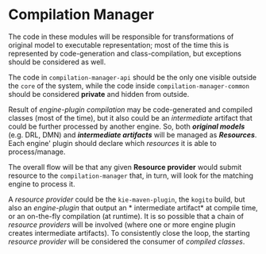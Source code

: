 Compilation Manager
===================

The code in these modules will be responsible for transformations of original model to executable representation; most
of the time this is represented by code-generation and class-compilation, but exceptions should be considered as well.

The code in `compilation-manager-api` should be the only one visible outside the `core` of the system, while the code
inside `compilation-manager-common` should be considered **private** and hidden from outside.

Result of *engine-plugin compilation* may be code-generated and compiled classes (most of the time), but it also could
be an *intermediate* artifact that could be further processed by another engine. So, both ***original models*** (e.g.
DRL, DMN) and ***intermediate artifacts*** will be managed as ***Resources***.
Each engine' plugin should declare which *resources* it is able to process/manage.

The overall flow will be that any given **Resource provider** would submit resource to the `compilation-manager` that,
in turn, will look for the matching engine to process it.

A *resource provider* could be the `kie-maven-plugin`, the `kogito` build, but also an *engine-plugin* that output an *
intermediate artifact* at compile time, or an on-the-fly compilation (at runtime).
It is so possible that a chain of *resource providers* will be involved (where one or more engine plugin creates
intermediate artifacts).
To consistently close the loop, the starting *resource provider* will be considered the consumer of *compiled classes*.

